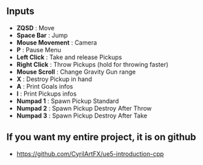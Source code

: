 ## Inputs

- **ZQSD** : Move
- **Space Bar** : Jump
- **Mouse Movement** : Camera
- **P** : Pause Menu
- **Left Click** : Take and release Pickups
- **Right Click** : Throw Pickups (hold for throwing faster)
- **Mouse Scroll** : Change Gravity Gun range
- **X** : Destroy Pickup in hand
- **A** : Print Goals infos
- **I** : Print Pickups infos
- **Numpad 1** : Spawn Pickup Standard
- **Numpad 2** : Spawn Pickup Destroy After Throw
- **Numpad 3** : Spawn Pickup Destroy After Take


## If you want my entire project, it is on github

- https://github.com/CyrilArtFX/ue5-introduction-cpp